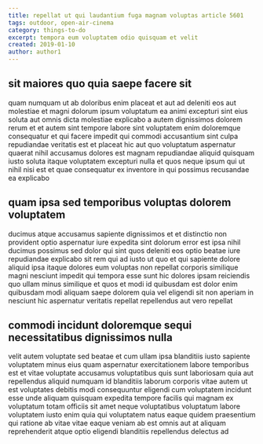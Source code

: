 ```yaml
---
title: repellat ut qui laudantium fuga magnam voluptas article 5601
tags: outdoor, open-air-cinema
category: things-to-do
excerpt: tempora eum voluptatem odio quisquam et velit
created: 2019-01-10
author: author1
---
```


## sit maiores quo quia saepe facere sit

quam numquam ut ab doloribus enim placeat et aut ad deleniti eos aut molestiae et magni dolorum ipsum voluptatum ea animi excepturi sint eius soluta aut omnis dicta molestiae explicabo a autem dignissimos dolorem rerum et et autem sint tempore labore sint voluptatem enim doloremque consequatur et qui facere impedit qui commodi accusantium sint culpa repudiandae veritatis est et placeat hic aut quo voluptatum aspernatur quaerat nihil accusamus dolores est magnam repudiandae aliquid quisquam iusto soluta itaque voluptatem excepturi nulla et quos neque ipsum qui ut nihil nisi est et quae consequatur ex inventore in qui possimus recusandae ea explicabo

## quam ipsa sed temporibus voluptas dolorem voluptatem

ducimus atque accusamus sapiente dignissimos et et distinctio non provident optio aspernatur iure expedita sint dolorum error est ipsa nihil ducimus possimus sed dolor qui sint quos deleniti eos optio beatae iure repudiandae explicabo sit rem qui ad iusto ut quo et qui sapiente dolore aliquid ipsa itaque dolores eum voluptas non repellat corporis similique magni nesciunt impedit qui tempora esse sunt hic dolores ipsam reiciendis quo ullam minus similique et quos et modi id quibusdam est dolor enim quibusdam modi aliquam saepe dolorem quia vel eligendi sit non aperiam in nesciunt hic aspernatur veritatis repellat repellendus aut vero repellat

## commodi incidunt doloremque sequi necessitatibus dignissimos nulla

velit autem voluptate sed beatae et cum ullam ipsa blanditiis iusto sapiente voluptatem minus eius quam aspernatur exercitationem labore temporibus est et vitae voluptate accusamus voluptatibus quis sunt laboriosam quia aut repellendus aliquid numquam id blanditiis laborum corporis vitae autem ut est voluptates debitis modi consequuntur eligendi cum voluptatem incidunt esse unde aliquam quisquam expedita tempore facilis qui magnam ex voluptatum totam officiis sit amet neque voluptatibus voluptatum labore voluptatem iusto enim quia qui voluptatem natus eaque quidem praesentium qui ratione ab vitae vitae eaque veniam ab est omnis aut at aliquam reprehenderit atque optio eligendi blanditiis repellendus delectus ad
